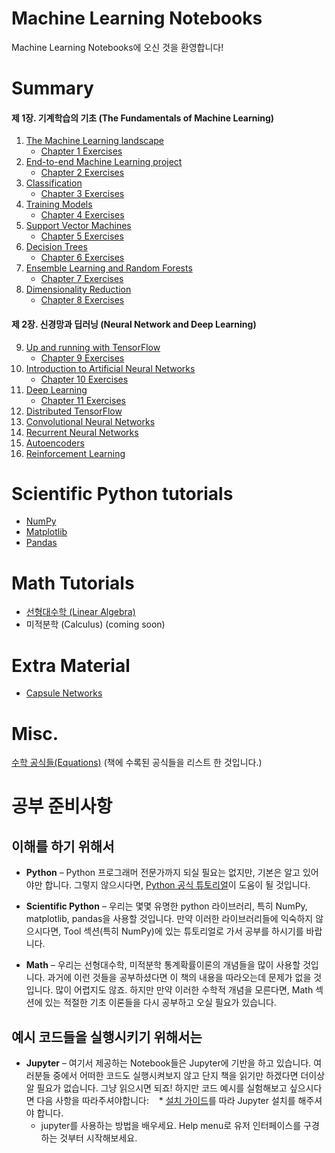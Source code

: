 # **Machine Learning Notebooks**
Machine Learning Notebooks에 오신 것을 환영합니다!

# **Summary**
#### 제 1장. **기계학습의 기초** (The Fundamentals of Machine Learning)
1. [The Machine Learning landscape](./01_the_machine_learning_landscape)
   * [Chapter 1 Exercises](./01_the_machine_learning_landscape/01_Exercises.ipynb)
2. [End-to-end Machine Learning project](./02_end_to_end_machine_learning_project)
   * [Chapter 2 Exercises](./02_end_to_end_machine_learning_project/02_Exercises.ipynb)
3. [Classification](./03_classification)
   * [Chapter 3 Exercises](./03_classification/03_Exercises.ipynb)
4. [Training Models](./04_training_linear_models)
   * [Chapter 4 Exercises](./04_training_linear_models/04_Exercises.ipynb)
5. [Support Vector Machines](./05_support_vector_machines)
   * [Chapter 5 Exercises](./05_support_vector_machines/05_Exercises.ipynb)
6. [Decision Trees](./06_decision_trees)
   * [Chapter 6 Exercises](./06_decision_trees/06_Exercises.ipynb)
7. [Ensemble Learning and Random Forests](./07_ensemble_learning_and_random_forests)
   * [Chapter 7 Exercises](./07_ensemble_learning_and_random_forests/07_Exercises.ipynb)
8. [Dimensionality Reduction](./08_dimensionality_reduction)
   * [Chapter 8 Exercises](./08_dimensionality_reduction/08_Exercises.ipynb)
#### 제 2장. **신경망과 딥러닝** (Neural Network and Deep Learning)
9. [Up and running with TensorFlow](./09_up_and_running_with_tensorflow)
   * [Chapter 9 Exercises](./09_up_and_running_with_tensorflow/09_Exercises.ipynb)
10. [Introduction to Artificial Neural Networks](./10_introduction_to_artificial_neural_networks) 
    * [Chapter 10 Exercises](./10_introduction_to_artificial_neural_networks/10_Exercise_Solutions.ipynb)
11. [Deep Learning](./11_training_deep_neural_nets)
    * [Chapter 11 Exercises](./11_training_deep_neural_nets/11_Exercises.ipynb)
12. [Distributed TensorFlow]()
13. [Convolutional Neural Networks]()
14. [Recurrent Neural Networks]()
15. [Autoencoders]()
16. [Reinforcement Learning]()

# **Scientific Python tutorials**
* [NumPy]()
* [Matplotlib]()
* [Pandas]()

# **Math Tutorials**
* [선형대수학 (Linear Algebra)](./math_linear_algebra.ipynb)
* 미적분학 (Calculus) (coming soon)

# **Extra Material**
* [Capsule Networks]()

# **Misc.**
[수학 공식들(Equations)](./book_equations.ipynb) (책에 수록된 공식들을 리스트 한 것입니다.)

# 공부 준비사항
## 이해를 하기 위해서
* **Python** – Python 프로그래머 전문가까지 되실 필요는 없지만, 기본은 알고 있어야만 합니다. 그렇지 않으시다면, [Python 공식 튜토리얼](https://docs.python.org/3/tutorial/)이 도움이 될 것입니다.

* **Scientific Python** – 우리는 몇몇 유명한 python 라이브러리, 특히 NumPy, matplotlib, pandas을 사용할 것입니다. 만약 이러한 라이브러리들에 익숙하지 않으시다면, Tool 섹션(특히 NumPy)에 있는 튜토리얼로 가서 공부를 하시기를 바랍니다.

* **Math** – 우리는 선형대수학, 미적분학 통계확률이론의 개념들을 많이 사용할 것입니다. 과거에 이런 것들을 공부하셨다면 이 책의 내용을 따라오는데 문제가 없을 것입니다. 많이 어렵지도 않죠. 하지만 만약 이러한 수학적 개념을 모른다면, Math 섹션에 있는 적절한 기초 이론들을 다시 공부하고 오실 필요가 있습니다.

## 예시 코드들을 실행시키기 위해서는 
* **Jupyter** – 여기서 제공하는 Notebook들은 Jupyter에 기반을 하고 있습니다. 여러분들 중에서 어떠한 코드도 실행시켜보지 않고 단지 책을 읽기만 하겠다면 더이상 알 필요가 없습니다. 그냥 읽으시면 되죠! 하지만 코드 예시를 실험해보고 싶으시다면 다음 사항을 따라주셔야합니다:
    * [설치 가이드](#%EC%84%A4%EC%B9%98)를 따라 Jupyter 설치를 해주셔야 합니다.
    * jupyter를 사용하는 방법을 배우세요. Help menu로 유저 인터페이스를 구경하는 것부터 시작해보세요.

